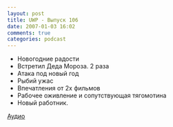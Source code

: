 ```yaml
---
layout: post
title: UWP - Выпуск 106
date: 2007-01-03 16:02
comments: true
categories: podcast
---
```


- Новогодние радости
- Встретил Деда Мороза. 2 раза
- Атака под новый год
- Рыбий ужас
- Впечатления от 2х фильмов
- Рабочее оживление и сопутствующая тягомотина
- Новый работник.


[Аудио](https://podcast.umputun.com/media/ump_podcast106.mp3)
<audio src="https://podcast.umputun.com/media/ump_podcast106.mp3" preload="none">